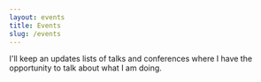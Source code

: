 ```yaml
---
layout: events
title: Events
slug: /events
---
```


I'll keep an updates lists of talks and conferences where I have the opportunity to talk about what I am doing.
<br />
